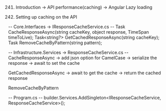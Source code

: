241. Introduction
-> API performance(caching) 
-> Angular Lazy loading


242. Setting up caching on the API

-- Core.Interfaces -> IResponseCacheService.cs --
Task CacheResponseAsync(string cacheKey, object response, TimeSpan timeToLive);
Task<string?> GetCachedResponseAsync(string cacheKey);
Task RemoveCacheByPattern(string pattern);


-- Infrastructure.Services -> ResponseCacheService.cs --
CacheResponseAsync
    -> add json option for CamelCase
    -> serialize the response
    -> await to set the cache

GetCachedResponseAsync
    -> await to get the cache
    -> return the cached response

RemoveCacheByPattern


-- Program.cs --
builder.Services.AddSingleton<IResponseCacheService, ResponseCacheService>();

